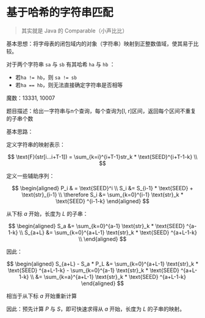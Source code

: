 # 基于哈希的字符串匹配

> 其实就是 Java 的 Comparable（小声比比）

基本思想：将字母表的闭包域内的对象（字符串）映射到正整数值域，使其易于比较。

对于两个字符串 `sa` 与 `sb` 有其哈希 `ha` 与 `hb` ：

- 若`ha != hb`，则 `sa != sb`
- 若`ha == hb`，则无法直接确定字符串是否相等

魔数：13331, 10007

题目描述：给出一字符串与n个查询，每个查询为[l, r]区间，返回每个区间不重复的子串个数

基本思路：

定义字符串的映射表示：

$$
\text{F}(str[i...i+T-1]) = \sum_{k=i}^{i+T-1}str_k * \text{SEED}^{i+T-1-k} \\
$$

定义一些辅助序列：

$$
\begin{aligned}
P_i & = \text{SEED}^i \\
S_i &= S_{i-1} * \text{SEED} + \text{str}_{i-1} \\
\therefore S_i &= \sum_{k=0}^{i-1} \text{str}_k * \text{SEED} ^{i-1-k}
\end{aligned}
$$

从下标 $a$ 开始，长度为 $L$ 的子串：

$$
\begin{aligned}
S_a &= \sum_{k=0}^{a-1} \text{str}_k * \text{SEED} ^{a-1-k} \\
S_{a+L} &= \sum_{k=0}^{a+L-1} \text{str}_k * \text{SEED} ^{a+L-1-k} \\
\end{aligned}
$$

因此：

$$
\begin{aligned}
S_{a+L} - S_a * P_L &= \sum_{k=0}^{a+L-1} \text{str}_k * \text{SEED} ^{a+L-1-k} - \sum_{k=0}^{a-1} \text{str}_k * \text{SEED} ^{a+L-1-k} \\
&= \sum_{k=a}^{a+L-1} \text{str}_k * \text{SEED} ^{a+L-1-k}
\end{aligned}
$$

相当于从下标 $a$ 开始重新计算

因此：预先计算 $P$ 与 $S$，即可快速求得从 $a$ 开始，长度为 $L$ 的子串的映射。
